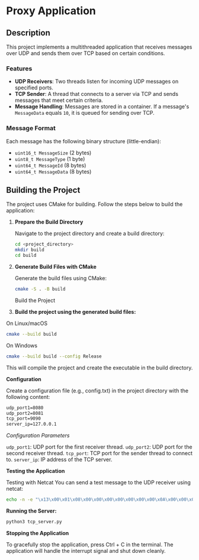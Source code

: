 # Proxy Application

## Description

This project implements a multithreaded application that receives messages over UDP and sends them over TCP based on certain conditions.

### Features

- **UDP Receivers**: Two threads listen for incoming UDP messages on specified ports.
- **TCP Sender**: A thread that connects to a server via TCP and sends messages that meet certain criteria.
- **Message Handling**: Messages are stored in a container. If a message's `MessageData` equals `10`, it is queued for sending over TCP.

### Message Format

Each message has the following binary structure (little-endian):

- `uint16_t MessageSize` (2 bytes)
- `uint8_t MessageType` (1 byte)
- `uint64_t MessageId` (8 bytes)
- `uint64_t MessageData` (8 bytes)

## Building the Project

The project uses CMake for building. Follow the steps below to build the application:

1. **Prepare the Build Directory**

   Navigate to the project directory and create a build directory:

   ```bash
   cd <project_directory>
   mkdir build
   cd build
    ```
2. **Generate Build Files with CMake**

    Generate the build files using CMake:
    ```bash
    cmake -S . -B build
    ```

    Build the Project

3. **Build the project using the generated build files:**

On Linux/macOS

```bash
cmake --build build
```
On Windows
```bash
cmake --build build --config Release
```

This will compile the project and create the executable in the build directory.

**Configuration**

Create a configuration file (e.g., config.txt) in the project directory with the following content:

```txt
udp_port1=8080
udp_port2=8081
tcp_port=9090
server_ip=127.0.0.1
```
*Configuration Parameters*

`udp_port1`: UDP port for the first receiver thread.
`udp_port2`: UDP port for the second receiver thread.
`tcp_port`: TCP port for the sender thread to connect to.
`server_ip`: IP address of the TCP server.


**Testing the Application**

Testing with Netcat
You can send a test message to the UDP receiver using netcat:

```bash
echo -n -e "\x13\x00\x01\x08\x00\x00\x00\x00\x00\x00\x00\x0A\x00\x00\x00\x00\x00\x00\x00" | nc -u 127.0.0.1 8080
```

**Running the Server:**
```bash
python3 tcp_server.py
```

**Stopping the Application**

To gracefully stop the application, press Ctrl + C in the terminal. The application will handle the interrupt signal and shut down cleanly.